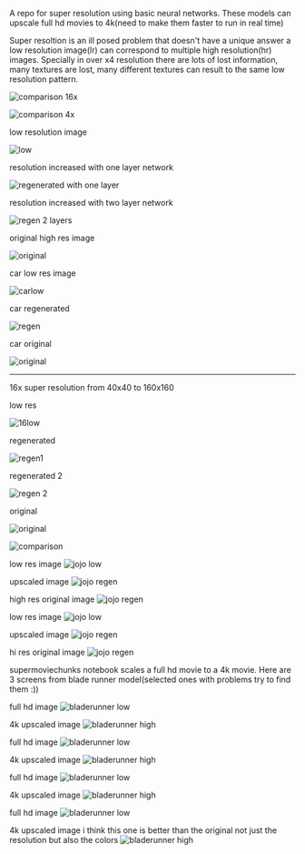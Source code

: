 A repo for super resolution using basic neural networks. These models can upscale full hd movies to 4k(need to make them faster to run in real time)

Super resoltion is an ill posed problem that doesn't have a unique answer a low resolution image(lr) can correspond to multiple high resolution(hr) images. Specially in over x4 resolution there are lots of lost information, many textures are lost, many different textures can result to the same low resolution pattern.

![comparison 16x](https://github.com/mokoker/Superz/blob/master/figures/16xcomp.png)

![comparison 4x](https://github.com/mokoker/Superz/blob/master/figures/low-hi.png)

low resolution image

![low](https://github.com/mokoker/Superz/blob/master/figures/onelayerlow.png)

resolution increased with one layer network

![regenerated with one layer](https://github.com/mokoker/Superz/blob/master/figures/onelayerregen.png)

resolution increased with two layer network

![regen 2 layers](https://github.com/mokoker/Superz/blob/master/figures/2layer5kernelregen.png)

original high res image

![original](https://github.com/mokoker/Superz/blob/master/figures/onelayeroriginal.png)

car low res image

![carlow](https://github.com/mokoker/Superz/blob/master/figures/carlow.png)

car regenerated

![regen](https://github.com/mokoker/Superz/blob/master/figures/carregenx4.png)

car original

![original](https://github.com/mokoker/Superz/blob/master/figures/carhigh.png)


***

16x super resolution from 40x40 to 160x160

low res

![16low](https://github.com/mokoker/Superz/blob/master/figures/16x2low.png)

regenerated 

![regen1](https://github.com/mokoker/Superz/blob/master/figures/x164layer.png)

regenerated 2

![regen 2](https://github.com/mokoker/Superz/blob/master/figures/16x2regen2.png)

original 

![original](https://github.com/mokoker/Superz/blob/master/figures/16x2original.png)

![comparison](https://github.com/mokoker/Superz/blob/master/figures/low-hi.png)

low res image
![jojo low](https://github.com/mokoker/Superz/blob/master/figures/15861lo.jpg)

upscaled image
![jojo regen](https://github.com/mokoker/Superz/blob/master/figures/15861gen.jpg)

high res original image
![jojo regen](https://github.com/mokoker/Superz/blob/master/figures/15861hi.jpg)

low res image
![jojo low](https://github.com/mokoker/Superz/blob/master/figures/15757lo.jpg)

upscaled image
![jojo regen](https://github.com/mokoker/Superz/blob/master/figures/15757gen.jpg)

hi res original image
![jojo regen](https://github.com/mokoker/Superz/blob/master/figures/15757hi.jpg)

supermoviechunks notebook scales a full hd movie to a 4k movie. Here are 3 screens from blade runner model(selected ones with problems try to find them :))

full hd image
![bladerunner low](https://github.com/mokoker/Superz/blob/master/figures/330lo.jpg)

4k upscaled image
![bladerunner high](https://github.com/mokoker/Superz/blob/master/figures/330x.jpg)

full hd image
![bladerunner low](https://github.com/mokoker/Superz/blob/master/figures/379lo.jpg)

4k upscaled image
![bladerunner high](https://github.com/mokoker/Superz/blob/master/figures/379x.jpg)

full hd image
![bladerunner low](https://github.com/mokoker/Superz/blob/master/figures/409lo.jpg)

4k upscaled image
![bladerunner high](https://github.com/mokoker/Superz/blob/master/figures/409x.jpg)

full hd image
![bladerunner low](https://github.com/mokoker/Superz/blob/master/figures/1000lo.jpg)

4k upscaled image i think this one is better than the original not just the resolution but also the colors
![bladerunner high](https://github.com/mokoker/Superz/blob/master/figures/1000x.jpg)
